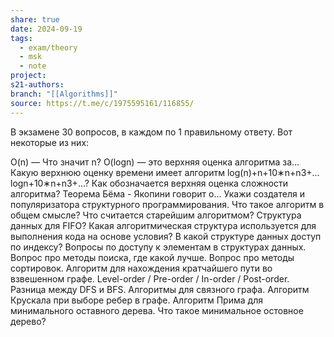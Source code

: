 ```yaml
---
share: true
date: 2024-09-19
tags:
  - exam/theory
  - msk
  - note
project: 
s21-authors: 
branch: "[[Algorithms]]"
source: https://t.me/c/1975595161/116855/
---
```


В экзамене 30 вопросов, в каждом по 1 правильному ответу. 
Вот некоторые из них:

O(n) — Что значит n? 
O(logn) — это верхняя оценка алгоритма за…
Какую верхнюю оценку времени имеет алгоритм log(n)+n+10∗n+n3+…logn+10∗n+n3+…?
Как обозначается верхняя оценка сложности алгоритма?
Теорема Бёма - Якопини говорит о...
Укажи создателя и популяризатора структурного программирования.
Что такое алгоритм в общем смысле?
Что считается старейшим алгоритмом?
Структура данных для FIFO?
Какая алгоритмическая структура используется для выполнения кода на основе условия?
В какой структуре данных доступ по индексу?
Вопросы по доступу к элементам в структурах данных.
Вопрос про методы поиска, где какой лучше.
Вопрос про методы сортировок.
Алгоритм для нахождения кратчайшего пути во взвешенном графе.
Level-order / Pre-order / In-order / Post-order.
Разница между DFS и BFS.
Алгоритмы для связного графа.
Алгоритм Крускала при выборе ребер в графе.
Алгоритм Прима для минимального оставного дерева.
Что такое минимальное остовное дерево?
